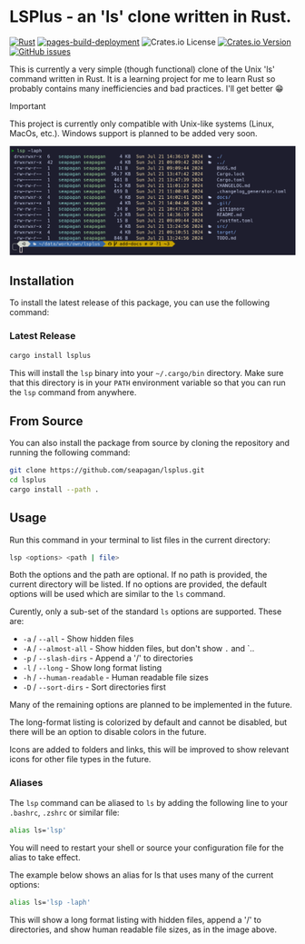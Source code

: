 # LSPlus - an 'ls' clone written in Rust.

[![Rust](https://github.com/seapagan/lsplus/actions/workflows/rust.yml/badge.svg)](https://github.com/seapagan/lsplus/actions/workflows/rust.yml)
[![pages-build-deployment](https://github.com/seapagan/lsplus/actions/workflows/pages/pages-build-deployment/badge.svg)](https://github.com/seapagan/lsplus/actions/workflows/pages/pages-build-deployment)
![Crates.io License](https://img.shields.io/crates/l/lsplus)
[![Crates.io Version](https://img.shields.io/crates/v/lsplus?link=https%3A%2F%2Fcrates.io%2Fcrates%2Flsplus)](https://crates.io/crates/lsplus)
[![GitHub issues](https://img.shields.io/github/issues/seapagan/lsplus)](https://github.com/seapagan/lsplus/issues)

This is currently a very simple (though functional) clone of the Unix 'ls' 
command written in Rust. It is a learning project for me to learn Rust so 
probably contains many inefficiencies and bad practices. I'll get better :grin:

> [!IMPORTANT]
> This project is currently only compatible with Unix-like systems (Linux, 
MacOs, etc.). Windows support is planned to be added very soon.

![lsp output](./docs/src/images/screenshot.png)

## Installation

To install the latest release of this package, you can use the following command:

### Latest Release

```bash
cargo install lsplus
``` 

This will install the `lsp` binary into your `~/.cargo/bin` directory. Make 
sure that this directory is in your `PATH` environment variable so that you 
can run the `lsp` command from anywhere.

## From Source

You can also install the package from source by cloning the repository and 
running the following command:

```bash
git clone https://github.com/seapagan/lsplus.git
cd lsplus
cargo install --path .
```


## Usage

Run this command in your terminal to list files in the current directory:

```sh
lsp <options> <path | file>
```

Both the options and the path are optional. If no path is provided, the current
directory will be listed. If no options are provided, the default options will
be used which are similar to the `ls` command.

Curently, only a sub-set of the standard `ls` options are supported. These are:

- `-a` / `--all` - Show hidden files
- `-A` / `--almost-all` - Show hidden files, but don't show `.` and `..
- `-p` / `--slash-dirs` - Append a '/' to directories
- `-l` / `--long` - Show long format listing
- `-h` / `--human-readable` - Human readable file sizes
- `-D` / `--sort-dirs` - Sort directories first

Many of the remaining options are planned to be implemented in the future. 

The long-format listing is colorized by default and cannot be disabled, but 
there will be an option to disable colors in the future.

Icons are added to folders and links, this will be improved to show relevant
icons for other file types in the future.

### Aliases

The `lsp` command can be aliased to `ls` by adding the following line to your
`.bashrc`, `.zshrc` or similar file:

```sh
alias ls='lsp'
```

You will need to restart your shell or source your configuration file for the
alias to take effect.

The example below shows an alias for ls that uses many of the current options:

```sh
alias ls='lsp -laph'
```

This will show a long format listing with hidden files, append a '/' to
directories, and show human readable file sizes, as in the image above.


